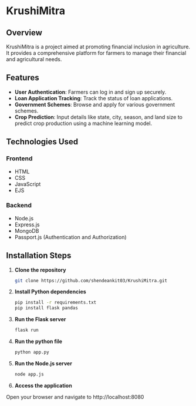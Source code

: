 
# KrushiMitra

## Overview
KrushiMitra is a project aimed at promoting financial inclusion in agriculture. It provides a comprehensive platform for farmers to manage their financial and agricultural needs.

## Features
- **User Authentication**: Farmers can log in and sign up securely.
- **Loan Application Tracking**: Track the status of loan applications.
- **Government Schemes**: Browse and apply for various government schemes.
- **Crop Prediction**: Input details like state, city, season, and land size to predict crop production using a machine learning model.

## Technologies Used
### Frontend
- HTML
- CSS
- JavaScript
- EJS

### Backend
- Node.js
- Express.js
- MongoDB
- Passport.js (Authentication and Authorization)

## Installation Steps
1. **Clone the repository**
   ```bash
   git clone https://github.com/shendeankit03/KrushiMitra.git

2. **Install Python dependencies**
   ```bash
   pip install -r requirements.txt
   pip install flask pandas

3. **Run the Flask server**
   ```bash
   flask run

4. **Run the python file**
   ```bash
   python app.py

5. **Run the Node.js server**
   ```bash
   node app.js

6. **Access the application**

  Open your browser and navigate to http://localhost:8080
